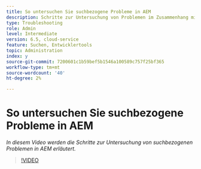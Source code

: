 ```yaml
---
title: So untersuchen Sie suchbezogene Probleme in AEM
description: Schritte zur Untersuchung von Problemen im Zusammenhang mit der Suche
type: Troubleshooting
role: Admin
level: Intermediate
version: 6.5, cloud-service
feature: Suchen, Entwicklertools
topic: Administration
index: y
source-git-commit: 7200601c1b59bef5b1546a100589c757f25bf365
workflow-type: tm+mt
source-wordcount: '40'
ht-degree: 2%

---
```



# So untersuchen Sie suchbezogene Probleme in AEM

*In diesem Video werden die Schritte zur Untersuchung von suchbezogenen Problemen in AEM erläutert.*

>[!VIDEO](https://video.tv.adobe.com/v/335467?quality=9&learn=on)